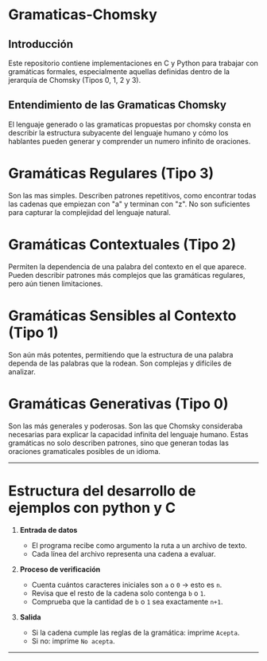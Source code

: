 # Gramaticas-Chomsky

## Introducción
Este repositorio contiene implementaciones en C y Python para trabajar con gramáticas formales, especialmente aquellas definidas dentro de la jerarquía de Chomsky (Tipos 0, 1, 2 y 3).

## Entendimiento de las Gramaticas Chomsky

El lenguaje generado o las gramaticas propuestas por chomsky consta en describir la estructura subyacente del lenguaje humano y cómo los hablantes pueden generar y comprender un numero infinito de oraciones.

# Gramáticas Regulares (Tipo 3)

Son las mas simples. Describen patrones repetitivos, como encontrar todas las cadenas que empiezan con "a" y terminan con "z". No son suficientes para capturar la complejidad del lenguaje natural.

# Gramáticas Contextuales (Tipo 2)

Permiten la dependencia de una palabra del contexto en el que aparece. Pueden describir patrones más complejos que las gramáticas regulares, pero aún tienen limitaciones.

# Gramáticas Sensibles al Contexto (Tipo 1)

Son aún más potentes, permitiendo que la estructura de una palabra dependa de las palabras que la rodean. Son complejas y difíciles de analizar.

# Gramáticas Generativas (Tipo 0)

Son las más generales y poderosas. Son las que Chomsky consideraba necesarias para explicar la capacidad infinita del lenguaje humano. Estas gramáticas no solo describen patrones, sino que generan todas las oraciones gramaticales posibles de un idioma.

---
# Estructura del desarrollo de ejemplos con python y C

1. **Entrada de datos**
   - El programa recibe como argumento la ruta a un archivo de texto.
   - Cada línea del archivo representa una cadena a evaluar.

2. **Proceso de verificación**
   - Cuenta cuántos caracteres iniciales son `a` o `0` → esto es `n`.
   - Revisa que el resto de la cadena solo contenga `b` o `1`.
   - Comprueba que la cantidad de `b` o `1` sea exactamente `n+1`.

3. **Salida**
   - Si la cadena cumple las reglas de la gramática: imprime `Acepta`.
   - Si no: imprime `No acepta`.

---
